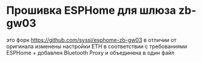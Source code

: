 # Прошивка ESPHome для шлюза zb-gw03

это форк https://github.com/syssi/esphome-zb-gw03
в отличии от оригинала изменены настройки ETH в соответствии с требованиями ESPHome + добавлен Bluetooth Proxy и объединена в один файл

